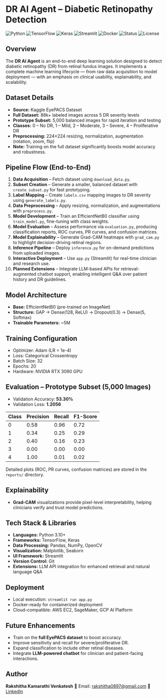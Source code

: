 # DR AI Agent – Diabetic Retinopathy Detection

![Python](https://img.shields.io/badge/Python-3.10%2B-blue)
![TensorFlow](https://img.shields.io/badge/TensorFlow-2.0+-orange)
![Keras](https://img.shields.io/badge/Keras-Deep%20Learning-red)
![Streamlit](https://img.shields.io/badge/Streamlit-App-brightgreen)
![Docker](https://img.shields.io/badge/Docker-Ready-blue)
![Status](https://img.shields.io/badge/Status-Completed-success)
![License](https://img.shields.io/badge/License-MIT-lightgrey)

## Overview

The **DR AI Agent** is an end-to-end deep learning solution designed to detect diabetic retinopathy (DR) from retinal fundus images. It implements a complete machine learning lifecycle — from raw data acquisition to model deployment — with an emphasis on clinical usability, explainability, and scalability.

## Dataset Details

* **Source:** Kaggle EyePACS Dataset
* **Full Dataset:** 88k+ labeled images across 5 DR severity levels
* **Prototype Subset:** 5,000 balanced images for rapid iteration and testing
* **Classes:** 0 – No DR, 1 – Mild, 2 – Moderate, 3 – Severe, 4 – Proliferative DR
* **Preprocessing:** 224×224 resizing, normalization, augmentation (rotation, zoom, flip)
* **Note:** Training on the full dataset significantly boosts model accuracy and robustness.

## Pipeline Flow (End-to-End)

1. **Data Acquisition** – Fetch dataset using `download_data.py`.
2. **Subset Creation** – Generate a smaller, balanced dataset with `create_subset.py` for fast prototyping.
3. **Label Mapping** – Create `labels.csv` mapping images to DR severity using `generate_labels.py`.
4. **Data Preprocessing** – Apply resizing, normalization, and augmentations with `preprocess.py`.
5. **Model Development** – Train an EfficientNetB0 classifier using `train_model.py`, fine-tuning with class weights.
6. **Model Evaluation** – Assess performance via `evaluation.py`, producing classification reports, ROC curves, PR curves, and confusion matrices.
7. **Model Explainability** – Generate Grad-CAM heatmaps with `grad_cam.py` to highlight decision-driving retinal regions.
8. **Inference Pipeline** – Deploy `inference.py` for on-demand predictions from uploaded images.
9. **Interactive Deployment** – Use `app.py` (Streamlit) for real-time clinician and research use.
10. **Planned Extensions** – Integrate LLM-based APIs for retrieval-augmented chatbot support, enabling intelligent Q&A over patient history and DR guidelines.

## Model Architecture

* **Base:** EfficientNetB0 (pre-trained on ImageNet)
* **Structure:** GAP → Dense(128, ReLU) → Dropout(0.3) → Dense(5, Softmax)
* **Trainable Parameters:** ~5M

## Training Configuration

* Optimizer: Adam (LR = 1e-4)
* Loss: Categorical Crossentropy
* Batch Size: 32
* Epochs: 20
* Hardware: NVIDIA RTX 3090 GPU

## Evaluation – Prototype Subset (5,000 Images)

* Validation Accuracy: **53.30%**
* Validation Loss: **1.2056**

| Class | Precision | Recall | F1-Score |
| ----- | --------- | ------ | -------- |
| 0     | 0.58      | 0.96   | 0.72     |
| 1     | 0.34      | 0.25   | 0.29     |
| 2     | 0.40      | 0.16   | 0.23     |
| 3     | 0.00      | 0.00   | 0.00     |
| 4     | 1.00      | 0.01   | 0.02     |

Detailed plots (ROC, PR curves, confusion matrices) are stored in the `reports/` directory.

## Explainability

* **Grad-CAM** visualizations provide pixel-level interpretability, helping clinicians verify and trust model predictions.

## Tech Stack & Libraries

* **Languages:** Python 3.10+
* **Frameworks:** TensorFlow, Keras
* **Data Processing:** Pandas, NumPy, OpenCV
* **Visualization:** Matplotlib, Seaborn
* **UI Framework:** Streamlit
* **Version Control:** Git
* **Extensions:** LLM API integration for enhanced retrieval and natural language Q&A

## Deployment

* Local execution: `streamlit run app.py`
* Docker-ready for containerized deployment
* Cloud-compatible: AWS EC2, SageMaker, GCP AI Platform

## Future Enhancements

* Train on the **full EyePACS dataset** to boost accuracy.
* Improve sensitivity and recall for severe/proliferative DR.
* Expand classification to include other retinal diseases.
* Integrate **LLM-powered chatbot** for clinician and patient-facing interactions.

## Author

**Rakshitha Kamarathi Venkatesh**
📧 Email: [rakshitha0897@gmail.com](mailto:rakshitha0897@gmail.com)
🔗 [LinkedIn](https://www.linkedin.com/in/rakshitha-venkatesh-6824b7306/)
